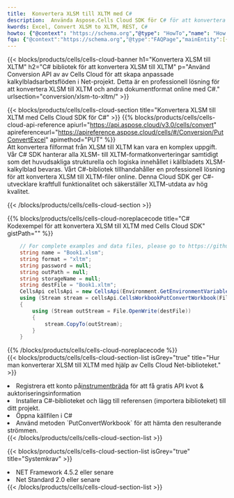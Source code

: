 ```yaml
---
title:  Konvertera XLSM till XLTM med C#
description:  Använda Aspose.Cells Cloud SDK för C# för att konvertera en fil i XLSM-format till en fil i XLTM-format.
kwords: Excel, Convert XLSM to XLTM, REST, C#
howto: {"@context": "https://schema.org","@type": "HowTo","name": "How to convert XLSM to XLTM using the Cells Cloud Net library.","description": "How to convert XLSM to XLTM using the Cells Cloud Net library.","image": {"@type": "ImageObject"},"url": "/net/conversion/xlsm-to-xltm/","step": [{ "@type": "HowToStep","name": "How to convert XLSM to XLTM using the Cells Cloud Net library. step 1", "image": {"@type": "ImageObject",},"url": "/net/conversion/xlsm-to-xltm/","text": "Register an account at <a href='https://dashboard.aspose.cloud/'>Dashboard</a> to get free API quota & authorization details",},{ "@type": "HowToStep","name": "How to convert XLSM to XLTM using the Cells Cloud Net library. step 1", "image": {"@type": "ImageObject",},"url": "/net/conversion/xlsm-to-xltm/","text": "Install C# library and add the reference (import the library) to your project.",},{ "@type": "HowToStep","name": "How to convert XLSM to XLTM using the Cells Cloud Net library. step 1", "image": {"@type": "ImageObject",},"url": "/net/conversion/xlsm-to-xltm/","text": "Open the source file in C#",},{ "@type": "HowToStep","name": "How to convert XLSM to XLTM using the Cells Cloud Net library. step 1", "image": {"@type": "ImageObject",},"url": "/net/conversion/xlsm-to-xltm/","text": "Use the `PutConvertWorkbook` method to retrieve the resulting stream.",}, ],"supply": {"@type": "HowToSupply","name": "document"},"tool": [{"@type": "HowToTool","name": "Visual Studio, Visual Studio Code, Rider "},{"@type": "HowToTool","name": "Aspose Cells"}],"totalTime": "PT6M"}
fqa: {"@context":"https://schema.org","@type":"FAQPage","mainEntity":[{"@type":"Question","name":"Why convert file formats in C# using REST API?","acceptedAnswer":{"@type":"Answer","text":"Documents are encoded in many ways, and some files may be incompatible with the software you use. To open and read such files, just convert them to appropriate file formats.<br/><ol><li>Install .NET SDK and add the reference (import the library) to your project.</li><li>Open the source file in C# using REST API.</li><li>Call the PutConvertWorkbookRequest() method, passing an output filename with required extension.</li><li>Get the result of conversion as a separate file.</li></ol>"}},{"@type":"Question","name":"What file formats can I convert with your C# library?","acceptedAnswer":{"@type":"Answer","text":"We support a variety of file formats for conversion using .NET library, including XLSX, Excel, xls , PDF, CSV, HTML, Markdown, XML, PNG, JPG, TIFF, Json, TXT and many more."}},{"@type":"Question","name":"What is the maximum allowed file size for conversion using this .NET library?","acceptedAnswer":{"@type":"Answer","text":"There are no file size limits for format conversions using .NET library."}}]}
---
```

{{< blocks/products/cells/cells-cloud-banner h1="Konvertera XLSM till XLTM" h2="C# bibliotek för att konvertera XLSM till XLTM" p="Använd Conversion API av av Cells Cloud för att skapa anpassade kalkylbladsarbetsflöden i Net-projekt. Detta är en professionell lösning för att konvertera XLSM till XLTM och andra dokumentformat online med C#." urlsection="conversion/xlsm-to-xltm/" >}}

{{< blocks/products/cells/cells-cloud-section title="Konvertera XLSM till XLTM med Cells Cloud SDK för C#" >}}
{{% blocks/products/cells/cells-cloud-api-reference apiurl="https://api.aspose.cloud/v3.0/cells/convert" apireferenceurl="https://apireference.aspose.cloud/cells/#/Conversion/PutConvertExcel" apimethod="PUT" %}}
<br/>
Att konvertera filformat från XLSM till XLTM kan vara en komplex uppgift. Vår C# SDK hanterar alla XLSM- till XLTM-formatkonverteringar samtidigt som det huvudsakliga strukturella och logiska innehållet i källbladets XLSM-kalkylblad bevaras. Vårt C#-bibliotek tillhandahåller en professionell lösning för att konvertera XLSM till XLTM-filer online. Denna Cloud SDK ger C#-utvecklare kraftfull funktionalitet och säkerställer XLTM-utdata av hög kvalitet.

{{< /blocks/products/cells/cells-cloud-section >}}

{{% blocks/products/cells/cells-cloud-noreplacecode title="C# Kodexempel för att konvertera XLSM till XLTM med Cells Cloud SDK" gistPath="" %}}
 
```cs
    // For complete examples and data files, please go to https://github.com/aspose-cells-cloud/aspose-cells-cloud-dotnet/
    string name = "Book1.xlsm";
    string format = "xltm";
    string password = null;
    string outPath = null;
    string storageName = null;
    string destFile = "Book1.xltm";
    CellsApi cellsApi = new CellsApi(Environment.GetEnvironmentVariable("ProductClientId"), Environment.GetEnvironmentVariable("ProductClientSecret"));
    using (Stream stream = cellsApi.CellsWorkbookPutConvertWorkbook(File.OpenRead(name), format, password, outPath, storageName))
    {
        using (Stream outStream = File.OpenWrite(destFile))
        {
            stream.CopyTo(outStream);
        }
    }
```
 
{{% /blocks/products/cells/cells-cloud-noreplacecode %}}
<br/>
{{< blocks/products/cells/cells-cloud-section-list isGrey="true" title="Hur man konverterar XLSM till XLTM med hjälp av Cells Cloud Net-biblioteket." >}}
<li> Registrera ett konto på<a href="https://dashboard.aspose.cloud/">instrumentbräda</a> för att få gratis API kvot & auktoriseringsinformation</li>
<li>Installera C#-biblioteket och lägg till referensen (importera biblioteket) till ditt projekt.</li>
<li>Öppna källfilen i C#</li>
<li>Använd metoden `PutConvertWorkbook` för att hämta den resulterande strömmen.</li>
{{< /blocks/products/cells/cells-cloud-section-list >}}

{{< blocks/products/cells/cells-cloud-section-list isGrey="true" title="Systemkrav" >}}
<li>NET Framework 4.5.2 eller senare</li>
<li>Net Standard 2.0 eller senare</li>
{{< /blocks/products/cells/cells-cloud-section-list >}}
